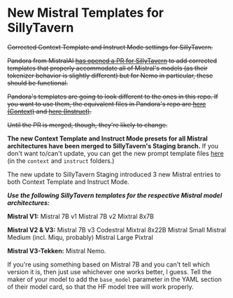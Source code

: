 # New Mistral Templates for SillyTavern
~~Corrected Context Template and Instruct Mode settings for SillyTavern.~~

~~Pandora from MistralAI [has opened a PR for SillyTavern](https://github.com/SillyTavern/SillyTavern/pull/2883) to add corrected templates that properly accommodate all of Mistral's models (as their tokenizer behavior is slightly different) but for Nemo in particular, these should be functional.~~

~~Pandora's templates are going to look different to the ones in this repo. If you want to use them, the equivalent files in Pandora's repo are [here (Context)](https://github.com/pandora-s-git/SillyTavern/blob/patch-2/default/content/presets/context/Mistral%20V3-Tekken.json) and [here (Instruct)](https://github.com/pandora-s-git/SillyTavern/blob/patch-2/default/content/presets/instruct/Mistral%20V3-Tekken.json).~~

~~Until the PR is merged, though, they're likely to change.~~

**The new Context Template and Instruct Mode presets for all Mistral architectures have been merged to SillyTavern's Staging branch.** If you don't want to/can't update, you can get the new prompt template files [here](https://github.com/SillyTavern/SillyTavern/tree/staging/default/content/presets) (in the `context` and `instruct` folders.)

The new update to SillyTavern Staging introduced 3 new Mistral entries to both Context Template and Instruct Mode.

__***Use the following SillyTavern templates for the respective Mistral model architectures:***__

__Mistral V1:__
Mistral 7B v1
Mistral 7B v2
Mixtral 8x7B

__Mistral V2 & V3:__
Mistral 7B v3
Codestral
Mixtral 8x22B
Mistral Small
Mistral Medium (incl. Miqu, probably)
Mistral Large
Pixtral

__Mistral V3-Tekken:__
Mistral Nemo.

If you're using something based on Mistral 7B and you can't tell which version it is, then just use whichever one works better, I guess. Tell the maker of your model to add the `base_model` parameter in the YAML section of their model card, so that the HF model tree will work properly.
